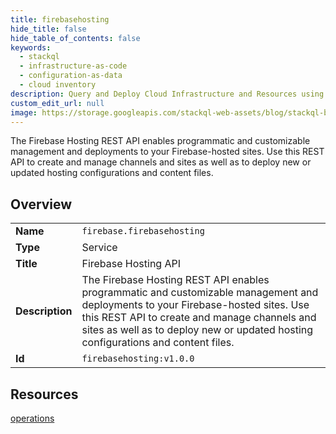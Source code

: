 ```yaml
---
title: firebasehosting
hide_title: false
hide_table_of_contents: false
keywords:
  - stackql
  - infrastructure-as-code
  - configuration-as-data
  - cloud inventory
description: Query and Deploy Cloud Infrastructure and Resources using SQL
custom_edit_url: null
image: https://storage.googleapis.com/stackql-web-assets/blog/stackql-blog-post-featured-image.png
---
```

The Firebase Hosting REST API enables programmatic and customizable management and deployments to your Firebase-hosted sites. Use this REST API to create and manage channels and sites as well as to deploy new or updated hosting configurations and content files.  
    

## Overview
<table><tbody>
<tr><td><b>Name</b></td><td><code>firebase.firebasehosting</code></td></tr>
<tr><td><b>Type</b></td><td>Service</td></tr>
<tr><td><b>Title</b></td><td>Firebase Hosting API</td></tr>
<tr><td><b>Description</b></td><td>The Firebase Hosting REST API enables programmatic and customizable management and deployments to your Firebase-hosted sites. Use this REST API to create and manage channels and sites as well as to deploy new or updated hosting configurations and content files.</td></tr>
<tr><td><b>Id</b></td><td><code>firebasehosting:v1.0.0</code></td></tr>
</tbody></table>

## Resources
<div class="row">
<div class="providerDocColumn">
<a href="/providers/firebase/firebasehosting/operations/">operations</a><br />
</div>
<div class="providerDocColumn">
</div>
</div>
